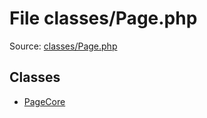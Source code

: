 File classes/Page.php
=========

Source: [classes/Page.php](https://github.com/PrestaShop/PrestaShop/blob/1.5.0.5/classes/Page.php)


Classes
-------

* [PageCore](class.PageCore.md)

